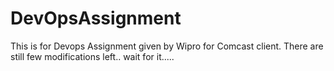 # DevOpsAssignment
This is for Devops Assignment given by Wipro for Comcast client.
There are still few  modifications left.. wait for it.....
